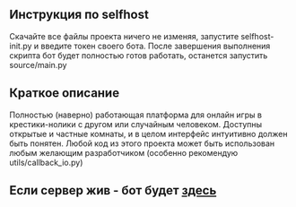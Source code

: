 ## Инструкция по selfhost
Скачайте все файлы проекта ничего не изменяя, запустите selfhost-init.py и введите токен своего бота. После завершения выполнения скрипта бот будет полностью готов работать, останется запустить source/main.py

## Краткое описание
Полностью (наверно) работающая платформа для онлайн игры в крестики-нолики с другом или случайным человеком. Доступны открытые и частные комнаты, и в целом интерфейс интуитивно должен быть понятен. Любой код из этого проекта может быть использован любым желающим разработчиком (особенно рекомендую utils/callback_io.py)

## Если сервер жив - бот будет [здесь](https://t.me/ttt_online_bot)
